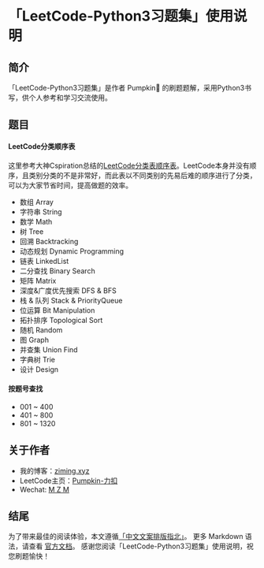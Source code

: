 # 「LeetCode-Python3习题集」使用说明
## 简介
「LeetCode-Python3习题集」是作者 Pumpkin🎃 的刷题题解，采用Python3书写，供个人参考和学习交流使用。
## 题目
#### LeetCode分类顺序表
这里参考大神Cspiration总结的[LeetCode分类表顺序表](https://cspiration.com/leetcodeClassification)。LeetCode本身并没有顺序，且类别分类的不是非常好，而此表以不同类别的先易后难的顺序进行了分类，可以为大家节省时间，提高做题的效率。
- 数组 Array
- 字符串 String
- 数学 Math
- 树 Tree
- 回溯 Backtracking
- 动态规划 Dynamic Programming
- 链表 LinkedList
- 二分查找 Binary Search
- 矩阵 Matrix
- 深度&广度优先搜索 DFS & BFS
- 栈 & 队列 Stack & PriorityQueue
- 位运算 Bit Manipulation
- 拓扑排序 Topological Sort
- 随机 Random
- 图 Graph
- 并查集 Union Find
- 字典树 Trie
- 设计 Design
#### 按题号查找
- 001 ~ 400
- 401 ~ 800
- 801 ~ 1320 
## 关于作者
- 我的博客：[ziming.xyz](https://www.ziming.xyz/)
- LeetCode主页：[Pumpkin-力扣](https://leetcode-cn.com/u/ml-zimingmeng/)
- Wechat: [M Z M]()
## 结尾
为了带来最佳的阅读体验，本文遵循[「中文文案排版指北」](https://github.com/mzlogin/chinese-copywriting-guidelines)。
更多 Markdown 语法，请查看 [官方文档](https://www.markdownguide.org/basic-syntax/)。
感谢您阅读「LeetCode-Python3习题集」使用说明，祝您刷题愉快！